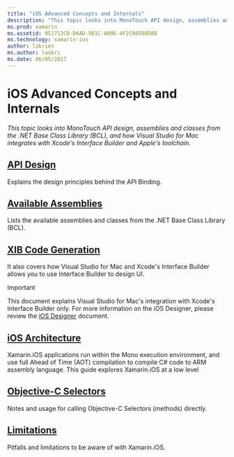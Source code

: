 ```yaml
---
title: "iOS Advanced Concepts and Internals"
description: "This topic looks into MonoTouch API design, assemblies and classes from the .NET Base Class Library (BCL), and how  Visual Studio for Mac integrates with Xcode's Interface Builder and Apple's toolchain."
ms.prod: xamarin
ms.assetid: 951713CD-D6AD-981C-A09E-4F2C98588D8B
ms.technology: xamarin-ios
author: lobrien
ms.author: laobri
ms.date: 06/05/2017
---
```


# iOS Advanced Concepts and Internals

_This topic looks into MonoTouch API design, assemblies and classes from the .NET Base Class Library (BCL), and how  Visual Studio for Mac integrates with Xcode's Interface Builder and Apple's toolchain._

## [API Design](~/ios/internals/api-design/index.md)

Explains the design principles behind the API Binding.

## [Available Assemblies](~/cross-platform/internals/available-assemblies.md)

Lists the available assemblies and classes from the .NET Base Class Library
(BCL).

## [XIB Code Generation](~/ios/internals/xib-code-generation.md)

It also covers how Visual Studio for Mac and Xcode's Interface Builder allows you to use Interface Builder to design UI.

> [!IMPORTANT]
> This document explains Visual Studio for Mac's integration with Xcode's Interface Builder only. For more information on the iOS Designer, please review the [iOS Designer](~/ios/user-interface/designer/index.md) document.

## [iOS Architecture](~/ios/internals/architecture.md)

Xamarin.iOS applications run within the Mono execution environment, and use full Ahead of Time (AOT) compilation to compile C# code to ARM assembly language. This guide explores Xamarin.iOS at a low level

## [Objective-C Selectors](~/ios/internals/objective-c-selectors.md)

Notes and usage for calling Objective-C Selectors (methods) directly.

## [Limitations](limitations.md)

Pitfalls and limitations to be aware of with Xamarin.iOS.
